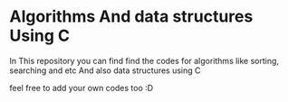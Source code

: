 # Algorithms And data structures Using C

In This repository you can find find the codes for algorithms like sorting, searching and etc
And also data structures using C

feel free to add your own codes too :D

